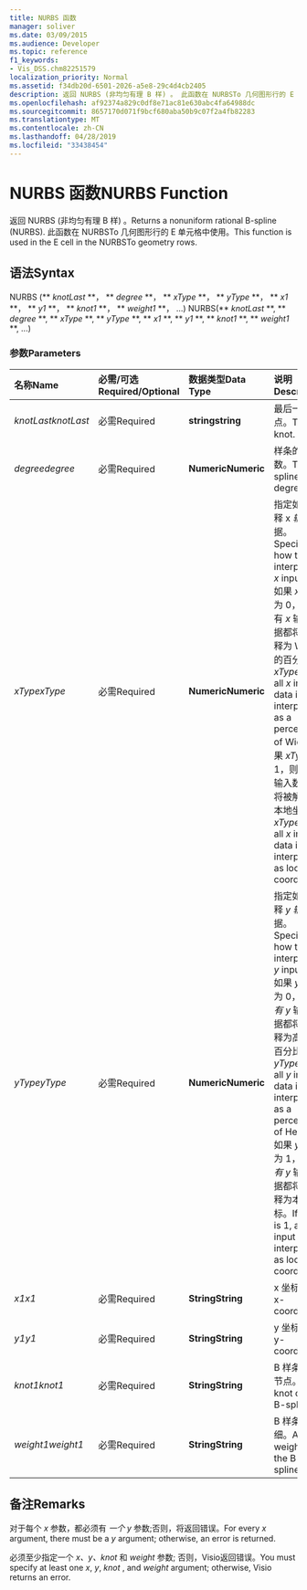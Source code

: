 ```yaml
---
title: NURBS 函数
manager: soliver
ms.date: 03/09/2015
ms.audience: Developer
ms.topic: reference
f1_keywords:
- Vis_DSS.chm82251579
localization_priority: Normal
ms.assetid: f34db20d-6501-2026-a5e8-29c4d4cb2405
description: 返回 NURBS (非均匀有理 B 样) 。 此函数在 NURBSTo 几何图形行的 E 单元格中使用。
ms.openlocfilehash: af92374a829c0df8e71ac81e630abc4fa64988dc
ms.sourcegitcommit: 8657170d071f9bcf680aba50b9c07f2a4fb82283
ms.translationtype: MT
ms.contentlocale: zh-CN
ms.lasthandoff: 04/28/2019
ms.locfileid: "33438454"
---
```

# <a name="nurbs-function"></a><span data-ttu-id="897cc-104">NURBS 函数</span><span class="sxs-lookup"><span data-stu-id="897cc-104">NURBS Function</span></span>

<span data-ttu-id="897cc-105">返回 NURBS (非均匀有理 B 样) 。</span><span class="sxs-lookup"><span data-stu-id="897cc-105">Returns a nonuniform rational B-spline (NURBS).</span></span> <span data-ttu-id="897cc-106">此函数在 NURBSTo 几何图形行的 E 单元格中使用。</span><span class="sxs-lookup"><span data-stu-id="897cc-106">This function is used in the E cell in the NURBSTo geometry rows.</span></span>
  
## <a name="syntax"></a><span data-ttu-id="897cc-107">语法</span><span class="sxs-lookup"><span data-stu-id="897cc-107">Syntax</span></span>

<span data-ttu-id="897cc-108">NURBS (\*\* *knotLast* \*\*， \*\* *degree* \*\*， \*\* *xType* \*\*， \*\* *yType* \*\*， \*\* *x1* \*\*， \*\* *y1* \*\*， \*\* *knot1* \*\*， \*\* *weight1* \*\*， ...) </span><span class="sxs-lookup"><span data-stu-id="897cc-108">NURBS(\*\* *knotLast* \*\*, \*\* *degree* \*\*, \*\* *xType* \*\*, \*\* *yType* \*\*, \*\* *x1* \*\*, \*\* *y1* \*\*, \*\* *knot1* \*\*, \*\* *weight1* \*\*, ...)</span></span> 
  
### <a name="parameters"></a><span data-ttu-id="897cc-109">参数</span><span class="sxs-lookup"><span data-stu-id="897cc-109">Parameters</span></span>

|<span data-ttu-id="897cc-110">**名称**</span><span class="sxs-lookup"><span data-stu-id="897cc-110">**Name**</span></span>|<span data-ttu-id="897cc-111">**必需/可选**</span><span class="sxs-lookup"><span data-stu-id="897cc-111">**Required/Optional**</span></span>|<span data-ttu-id="897cc-112">**数据类型**</span><span class="sxs-lookup"><span data-stu-id="897cc-112">**Data Type**</span></span>|<span data-ttu-id="897cc-113">**说明**</span><span class="sxs-lookup"><span data-stu-id="897cc-113">**Description**</span></span>|
|:-----|:-----|:-----|:-----|
| <span data-ttu-id="897cc-114">_knotLast_</span><span class="sxs-lookup"><span data-stu-id="897cc-114">_knotLast_</span></span> <br/> |<span data-ttu-id="897cc-115">必需</span><span class="sxs-lookup"><span data-stu-id="897cc-115">Required</span></span>  <br/> |<span data-ttu-id="897cc-116">**string**</span><span class="sxs-lookup"><span data-stu-id="897cc-116">**string**</span></span> <br/> | <span data-ttu-id="897cc-117">最后一个节点。</span><span class="sxs-lookup"><span data-stu-id="897cc-117">The last knot.</span></span>  <br/> |
| <span data-ttu-id="897cc-118">_degree_</span><span class="sxs-lookup"><span data-stu-id="897cc-118">_degree_</span></span> <br/> |<span data-ttu-id="897cc-119">必需</span><span class="sxs-lookup"><span data-stu-id="897cc-119">Required</span></span>  <br/> |<span data-ttu-id="897cc-120">**Numeric**</span><span class="sxs-lookup"><span data-stu-id="897cc-120">**Numeric**</span></span> <br/> |<span data-ttu-id="897cc-121">样条的度数。</span><span class="sxs-lookup"><span data-stu-id="897cc-121">The spline's degree.</span></span>  <br/> |
| <span data-ttu-id="897cc-122">_xType_</span><span class="sxs-lookup"><span data-stu-id="897cc-122">_xType_</span></span> <br/> |<span data-ttu-id="897cc-123">必需</span><span class="sxs-lookup"><span data-stu-id="897cc-123">Required</span></span>  <br/> |<span data-ttu-id="897cc-124">**Numeric**</span><span class="sxs-lookup"><span data-stu-id="897cc-124">**Numeric**</span></span> <br/> |<span data-ttu-id="897cc-125">指定如何解释 x  _输入_ 数据。</span><span class="sxs-lookup"><span data-stu-id="897cc-125">Specifies how to interpret the  _x_ input data.</span></span> <span data-ttu-id="897cc-126">如果  _xType_ 为 0，则所有  _x_ 输入数据都将被解释为 Width 的百分比。</span><span class="sxs-lookup"><span data-stu-id="897cc-126">If  _xType_ is 0, all  _x_ input data is interpreted as a percentage of Width.</span></span> <span data-ttu-id="897cc-127">如果  _xType_ 为 1，则所有  _x_ 输入数据都将被解释为本地坐标。</span><span class="sxs-lookup"><span data-stu-id="897cc-127">If  _xType_ is 1, all  _x_ input data is interpreted as local coordinates.</span></span>  <br/> |
| <span data-ttu-id="897cc-128">_yType_</span><span class="sxs-lookup"><span data-stu-id="897cc-128">_yType_</span></span> <br/> |<span data-ttu-id="897cc-129">必需</span><span class="sxs-lookup"><span data-stu-id="897cc-129">Required</span></span>  <br/> |<span data-ttu-id="897cc-130">**Numeric**</span><span class="sxs-lookup"><span data-stu-id="897cc-130">**Numeric**</span></span> <br/> |<span data-ttu-id="897cc-131">指定如何解释  _y 输入_ 数据。</span><span class="sxs-lookup"><span data-stu-id="897cc-131">Specifies how to interpret the  _y_ input data.</span></span> <span data-ttu-id="897cc-132">如果  _yType_ 为 0，则  _所有 y_ 输入数据都将被解释为高度的百分比。</span><span class="sxs-lookup"><span data-stu-id="897cc-132">If  _yType_ is 0, all  _y_ input data is interpreted as a percentage of Height.</span></span> <span data-ttu-id="897cc-133">如果  _yType_ 为 1，则  _所有 y_ 输入数据都将被解释为本地坐标。</span><span class="sxs-lookup"><span data-stu-id="897cc-133">If  _yType_ is 1, all  _y_ input data is interpreted as local coordinates.</span></span>  <br/> |
| <span data-ttu-id="897cc-134">_x1_</span><span class="sxs-lookup"><span data-stu-id="897cc-134">_x1_</span></span> <br/> |<span data-ttu-id="897cc-135">必需</span><span class="sxs-lookup"><span data-stu-id="897cc-135">Required</span></span>  <br/> |<span data-ttu-id="897cc-136">**String**</span><span class="sxs-lookup"><span data-stu-id="897cc-136">**String**</span></span> <br/> |<span data-ttu-id="897cc-137">x 坐标。</span><span class="sxs-lookup"><span data-stu-id="897cc-137">An x-coordinate.</span></span>  <br/> |
| <span data-ttu-id="897cc-138">_y1_</span><span class="sxs-lookup"><span data-stu-id="897cc-138">_y1_</span></span> <br/> |<span data-ttu-id="897cc-139">必需</span><span class="sxs-lookup"><span data-stu-id="897cc-139">Required</span></span>  <br/> |<span data-ttu-id="897cc-140">**String**</span><span class="sxs-lookup"><span data-stu-id="897cc-140">**String**</span></span> <br/> |<span data-ttu-id="897cc-141">y 坐标。</span><span class="sxs-lookup"><span data-stu-id="897cc-141">A y-coordinate.</span></span>  <br/> |
| <span data-ttu-id="897cc-142">_knot1_</span><span class="sxs-lookup"><span data-stu-id="897cc-142">_knot1_</span></span> <br/> |<span data-ttu-id="897cc-143">必需</span><span class="sxs-lookup"><span data-stu-id="897cc-143">Required</span></span>  <br/> |<span data-ttu-id="897cc-144">**String**</span><span class="sxs-lookup"><span data-stu-id="897cc-144">**String**</span></span> <br/> |<span data-ttu-id="897cc-145">B 样条上的节点。</span><span class="sxs-lookup"><span data-stu-id="897cc-145">A knot on the B-spline.</span></span>  <br/> |
| <span data-ttu-id="897cc-146">_weight1_</span><span class="sxs-lookup"><span data-stu-id="897cc-146">_weight1_</span></span> <br/> |<span data-ttu-id="897cc-147">必需</span><span class="sxs-lookup"><span data-stu-id="897cc-147">Required</span></span>  <br/> |<span data-ttu-id="897cc-148">**String**</span><span class="sxs-lookup"><span data-stu-id="897cc-148">**String**</span></span> <br/> |<span data-ttu-id="897cc-149">B 样条的粗细。</span><span class="sxs-lookup"><span data-stu-id="897cc-149">A weight on the B-spline.</span></span>  <br/> |
   
## <a name="remarks"></a><span data-ttu-id="897cc-150">备注</span><span class="sxs-lookup"><span data-stu-id="897cc-150">Remarks</span></span>

<span data-ttu-id="897cc-151">对于每个  *x*  参数，都必须有  *一个 y*  参数;否则，将返回错误。</span><span class="sxs-lookup"><span data-stu-id="897cc-151">For every  *x*  argument, there must be a  *y*  argument; otherwise, an error is returned.</span></span> 
  
<span data-ttu-id="897cc-152">必须至少指定一个 *x、y、knot* 和 *weight* 参数; 否则，Visio返回错误。</span><span class="sxs-lookup"><span data-stu-id="897cc-152">You must specify at least one  *x*, *y*, *knot*  , and  *weight*  argument; otherwise, Visio returns an error.</span></span> 
  

